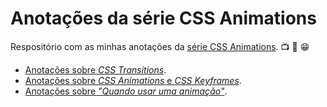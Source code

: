 # Anotações da série CSS Animations

Respositório com as minhas anotações da [série  CSS Animations](https://www.youtube.com/playlist?list=PLqGj3iMvMa4LvJ8VctoXnPI0dtE40wfid). :tv: :metal: :grin:

- [Anotações sobre *CSS Transitions*](transitions/anotações.md).
- [Anotações sobre *CSS Animations* e *CSS Keyframes*](animations/anotações.md).
- [Anotações sobre *"Quando usar uma animação"*](using-animations/anotações.md).
